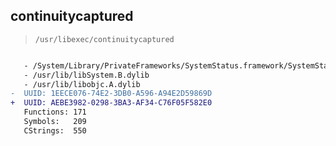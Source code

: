 ## continuitycaptured

> `/usr/libexec/continuitycaptured`

```diff

   - /System/Library/PrivateFrameworks/SystemStatus.framework/SystemStatus
   - /usr/lib/libSystem.B.dylib
   - /usr/lib/libobjc.A.dylib
-  UUID: 1EECE076-74E2-3DB0-A596-A94E2D59869D
+  UUID: AEBE3982-0298-3BA3-AF34-C76F05F582E0
   Functions: 171
   Symbols:   209
   CStrings:  550

```
